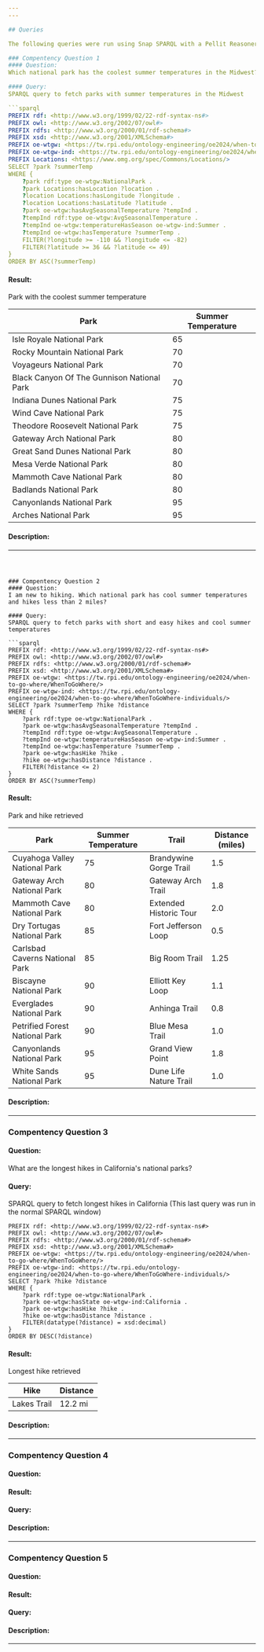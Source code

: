```yaml
---
---

## Queries

The following queries were run using Snap SPARQL with a Pellit Reasoner

### Compentency Question 1
#### Question: 
Which national park has the coolest summer temperatures in the Midwest?

#### Query: 
SPARQL query to fetch parks with summer temperatures in the Midwest

```sparql
PREFIX rdf: <http://www.w3.org/1999/02/22-rdf-syntax-ns#>
PREFIX owl: <http://www.w3.org/2002/07/owl#>
PREFIX rdfs: <http://www.w3.org/2000/01/rdf-schema#>
PREFIX xsd: <http://www.w3.org/2001/XMLSchema#>
PREFIX oe-wtgw: <https://tw.rpi.edu/ontology-engineering/oe2024/when-to-go-where/WhenToGoWhere/>
PREFIX oe-wtgw-ind: <https://tw.rpi.edu/ontology-engineering/oe2024/when-to-go-where/WhenToGoWhere-individuals/>
PREFIX Locations: <https://www.omg.org/spec/Commons/Locations/>
SELECT ?park ?summerTemp
WHERE {
    ?park rdf:type oe-wtgw:NationalPark .
    ?park Locations:hasLocation ?location .
    ?location Locations:hasLongitude ?longitude .
    ?location Locations:hasLatitude ?latitude .
    ?park oe-wtgw:hasAvgSeasonalTemperature ?tempInd .
    ?tempInd rdf:type oe-wtgw:AvgSeasonalTemperature .
    ?tempInd oe-wtgw:temperatureHasSeason oe-wtgw-ind:Summer .
    ?tempInd oe-wtgw:hasTemperature ?summerTemp .
    FILTER(?longitude >= -110 && ?longitude <= -82)
    FILTER(?latitude >= 36 && ?latitude <= 49)
}
ORDER BY ASC(?summerTemp)
```

#### Result: 
Park with the coolest summer temperature

| Park                                         | Summer Temperature |
|----------------------------------------------|--------------------|
| Isle Royale National Park                   | 65                 |
| Rocky Mountain National Park                | 70                 |
| Voyageurs National Park                     | 70                 |
| Black Canyon Of The Gunnison National Park  | 70                 |
| Indiana Dunes National Park                 | 75                 |
| Wind Cave National Park                     | 75                 |
| Theodore Roosevelt National Park            | 75                 |
| Gateway Arch National Park                  | 80                 |
| Great Sand Dunes National Park              | 80                 |
| Mesa Verde National Park                    | 80                 |
| Mammoth Cave National Park                  | 80                 |
| Badlands National Park                      | 80                 |
| Canyonlands National Park                   | 95                 |
| Arches National Park                        | 95                 |

#### Description:
---
```



### Compentency Question 2
#### Question: 
I am new to hiking. Which national park has cool summer temperatures and hikes less than 2 miles?

#### Query: 
SPARQL query to fetch parks with short and easy hikes and cool summer temperatures

```sparql
PREFIX rdf: <http://www.w3.org/1999/02/22-rdf-syntax-ns#>
PREFIX owl: <http://www.w3.org/2002/07/owl#>
PREFIX rdfs: <http://www.w3.org/2000/01/rdf-schema#>
PREFIX xsd: <http://www.w3.org/2001/XMLSchema#>
PREFIX oe-wtgw: <https://tw.rpi.edu/ontology-engineering/oe2024/when-to-go-where/WhenToGoWhere/>
PREFIX oe-wtgw-ind: <https://tw.rpi.edu/ontology-engineering/oe2024/when-to-go-where/WhenToGoWhere-individuals/>
SELECT ?park ?summerTemp ?hike ?distance
WHERE {
    ?park rdf:type oe-wtgw:NationalPark .
    ?park oe-wtgw:hasAvgSeasonalTemperature ?tempInd .
    ?tempInd rdf:type oe-wtgw:AvgSeasonalTemperature .
    ?tempInd oe-wtgw:temperatureHasSeason oe-wtgw-ind:Summer .
    ?tempInd oe-wtgw:hasTemperature ?summerTemp .
    ?park oe-wtgw:hasHike ?hike .
    ?hike oe-wtgw:hasDistance ?distance .
    FILTER(?distance <= 2)
}
ORDER BY ASC(?summerTemp)
```

#### Result: 
Park and hike retrieved

| Park                           | Summer Temperature | Trail                     | Distance (miles) |
|--------------------------------|--------------------|---------------------------|------------------|
| Cuyahoga Valley National Park  | 75                 | Brandywine Gorge Trail     | 1.5              |
| Gateway Arch National Park     | 80                 | Gateway Arch Trail         | 1.8              |
| Mammoth Cave National Park     | 80                 | Extended Historic Tour     | 2.0              |
| Dry Tortugas National Park     | 85                 | Fort Jefferson Loop        | 0.5              |
| Carlsbad Caverns National Park| 85                 | Big Room Trail             | 1.25             |
| Biscayne National Park         | 90                 | Elliott Key Loop           | 1.1              |
| Everglades National Park       | 90                 | Anhinga Trail              | 0.8              |
| Petrified Forest National Park | 90                 | Blue Mesa Trail            | 1.0              |
| Canyonlands National Park      | 95                 | Grand View Point           | 1.8              |
| White Sands National Park      | 95                 | Dune Life Nature Trail     | 1.0              |


#### Description:
---

### Compentency Question 3
#### Question: 
What are the longest hikes in California's national parks?

#### Query: 
SPARQL query to fetch longest hikes in California
(This last query was run in the normal SPARQL window)

```sparql
PREFIX rdf: <http://www.w3.org/1999/02/22-rdf-syntax-ns#>
PREFIX owl: <http://www.w3.org/2002/07/owl#>
PREFIX rdfs: <http://www.w3.org/2000/01/rdf-schema#>
PREFIX xsd: <http://www.w3.org/2001/XMLSchema#>
PREFIX oe-wtgw: <https://tw.rpi.edu/ontology-engineering/oe2024/when-to-go-where/WhenToGoWhere/>
PREFIX oe-wtgw-ind: <https://tw.rpi.edu/ontology-engineering/oe2024/when-to-go-where/WhenToGoWhere-individuals/>
SELECT ?park ?hike ?distance
WHERE {
    ?park rdf:type oe-wtgw:NationalPark .
    ?park oe-wtgw:hasState oe-wtgw-ind:California .
    ?park oe-wtgw:hasHike ?hike .
    ?hike oe-wtgw:hasDistance ?distance .
    FILTER(datatype(?distance) = xsd:decimal)
}
ORDER BY DESC(?distance)
```

#### Result: 
Longest hike retrieved

| Hike              | Distance |
|-------------------|----------|
| Lakes Trail       | 12.2 mi  |

#### Description:

---

### Compentency Question 4
#### Question:
#### Result:
#### Query:
#### Description:
---

### Compentency Question 5
#### Question:
#### Result:
#### Query:
#### Description:
---
